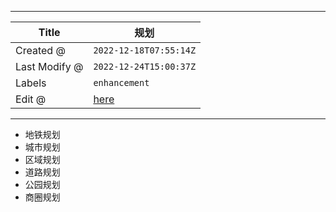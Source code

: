 -----

| Title         | 规划                                              |
| ------------- | ----------------------------------------------- |
| Created @     | `2022-12-18T07:55:14Z`                          |
| Last Modify @ | `2022-12-24T15:00:37Z`                          |
| Labels        | `enhancement`                                   |
| Edit @        | [here](https://github.com/junxnone/F/issues/37) |

-----

  - 地铁规划
  - 城市规划
  - 区域规划
  - 道路规划
  - 公园规划
  - 商圈规划
